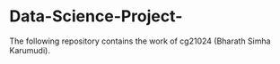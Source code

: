 # Data-Science-Project-
The following repository contains the work of cg21024 (Bharath Simha Karumudi).
